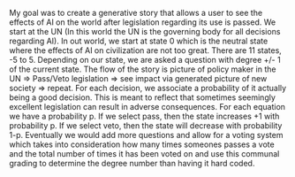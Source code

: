 My goal was to create a generative story that allows a user to see the effects of AI on the world after legislation regarding its use is passed.
We start at the UN (In this world the UN is the governing body for all decisions regarding AI). In out world, we start at state 0 which is the neutral state where the effects of AI on civilization are not too great. There are 11 states, -5 to 5. Depending on our state, we are asked a question with degree +/- 1 of the current state. The flow of the story is picture of policy maker in the UN => Pass/Veto legislation => see impact via generated picture of new society => repeat. For each decision, we associate a probability of it actually being a good decision. This is meant to reflect that sometimes seemingly excellent legislation can result in adverse consequences. For each equation we have a probability p. If we select pass, then the state increases +1 with probability p. If we select veto, then the state will decrease with probability 1-p. Eventually we would add more questions and allow for a voting system which takes into consideration how many times someones passes a vote and the total number of times it has been voted on and use this communal grading to determine the degree number than having it hard coded.
